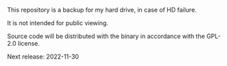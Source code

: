 
This repository is a backup for my hard drive, in case of HD failure.

It is not intended for public viewing.

Source code will be distributed with the binary in accordance with the GPL-2.0 license.

Next release: 2022-11-30

